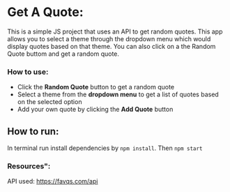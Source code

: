# Get A Quote:
This is a simple JS project that uses an API to get random quotes. This app allows you to select a theme through the dropdown menu which would display quotes based on that theme. You can also click on a the Random Quote buttom and get a random quote.

### How to use:
* Click the __Random Quote__ button to get a random quote
* Select a theme from the __dropdown menu__ to get a list of quotes based on the selected option
* Add your own quote by clicking the __Add Quote__ button

## How to run: 
In terminal run install dependencies by `npm install`. Then `npm start`

### Resources":
API used: https://favqs.com/api
